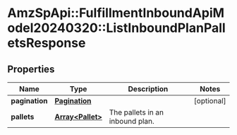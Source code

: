 # AmzSpApi::FulfillmentInboundApiModel20240320::ListInboundPlanPalletsResponse

## Properties
Name | Type | Description | Notes
------------ | ------------- | ------------- | -------------
**pagination** | [**Pagination**](Pagination.md) |  | [optional] 
**pallets** | [**Array&lt;Pallet&gt;**](Pallet.md) | The pallets in an inbound plan. | 

